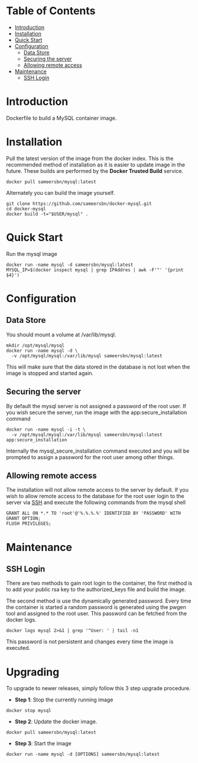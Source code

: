 # Table of Contents
- [Introduction](#introduction)
- [Installation](#installation)
- [Quick Start](#quick-start)
- [Configuration](#configuration)
    - [Data Store](#data-store)
    - [Securing the server](#securing-the-server)
    - [Allowing remote access](#allowing-remote-access)
- [Maintenance](#maintenance)
    - [SSH Login](#ssh-login)

# Introduction
Dockerfile to build a MySQL container image.

# Installation

Pull the latest version of the image from the docker index. This is the recommended method of installation as it is easier to update image in the future. These builds are performed by the **Docker Trusted Build** service.

```
docker pull sameersbn/mysql:latest
```

Alternately you can build the image yourself.

```
git clone https://github.com/sameersbn/docker-mysql.git
cd docker-mysql
docker build -t="$USER/mysql" .
```

# Quick Start
Run the mysql image

```
docker run -name mysql -d sameersbn/mysql:latest
MYSQL_IP=$(docker inspect mysql | grep IPAddres | awk -F'"' '{print $4}')
```

# Configuration

## Data Store
You should mount a volume at /var/lib/mysql.

```
mkdir /opt/mysql/mysql
docker run -name mysql -d \
  -v /opt/mysql/mysql:/var/lib/mysql sameersbn/mysql:latest
```

This will make sure that the data stored in the database is not lost when the image is stopped and started again.

## Securing the server
By default the mysql server is not assigned a password of the root user. If you wish secure the server, run the image with the app:secure_installation command

```
docker run -name mysql -i -t \
  -v /opt/mysql/mysql:/var/lib/mysql sameersbn/mysql:latest app:secure_installation
```

Internally the mysql_secure_installation command executed and you will be prompted to assign a password for the root user among other things.

## Allowing remote access
The installation will not allow remote access to the server by default. If you wish to allow remote access to the database for the root user login to the server via [SSH](#ssh-login) and execute the following commands from the mysql shell

```
GRANT ALL ON *.* TO 'root'@'%.%.%.%' IDENTIFIED BY 'PASSWORD' WITH GRANT OPTION;
FLUSH PRIVILEGES;
```

# Maintenance

## SSH Login
There are two methods to gain root login to the container, the first method is to add your public rsa key to the authorized_keys file and build the image.

The second method is use the dynamically generated password. Every time the container is started a random password is generated using the pwgen tool and assigned to the root user. This password can be fetched from the docker logs.

```
docker logs mysql 2>&1 | grep '^User: ' | tail -n1
```
This password is not persistent and changes every time the image is executed.

# Upgrading

To upgrade to newer releases, simply follow this 3 step upgrade procedure.

- **Step 1**: Stop the currently running image

```
docker stop mysql
```

- **Step 2**: Update the docker image.

```
docker pull sameersbn/mysql:latest
```

- **Step 3**: Start the image

```
docker run -name mysql -d [OPTIONS] sameersbn/mysql:latest
```
